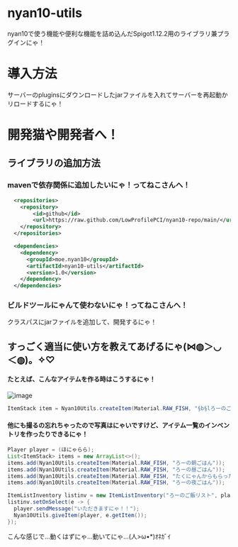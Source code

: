 # nyan10-utils
nyan10で使う機能や便利な機能を詰め込んだSpigot1.12.2用のライブラリ兼プラグインにゃ！
# 導入方法
サーバーのpluginsにダウンロードしたjarファイルを入れてサーバーを再起動かリロードするにゃ！
# 開発猫や開発者へ！
## ライブラリの追加方法
### mavenで依存関係に追加したいにゃ！ってねこさんへ！
```xml
  <repositories>
    <repository>
        <id>github</id>
        <url>https://raw.github.com/LowProfilePCI/nyan10-repo/main/</url>
    </repository>
  </repositories>
```
```xml
  <dependencies>
    <dependency>
      <groupId>moe.nyan10</groupId>
      <artifactId>nyan10-utils</artifactId>
      <version>1.0</version>
    </dependency>
  </dependencies>
```
### ビルドツールにゃんて使わないにゃ！ってねこさんへ！
クラスパスにjarファイルを追加して、開発するにゃ！

## すっごく適当に使い方を教えてあげるにゃ(⋈◍＞◡＜◍)。✧♡
#### たとえば、こんなアイテムを作る時はこうするにゃ！  
![image](https://user-images.githubusercontent.com/87465192/154571536-4aa5cdba-5e4e-4b20-9c83-4a78d34c0ce1.png)
```java
ItemStack item = Nyan10Utils.createItem(Material.RAW_FISH, "§b§lろーのごはん", "明日のお昼ご飯にゃ...", "近くのスーパーで198円だったにゃー!");
```

#### 他にも撮るの忘れちゃったので写真はにゃいですけど、アイテム一覧のインベントリを作ったりできるにゃ！
```java
Player player = (ほにゃらら);
List<ItemStack> items = new ArrayList<>();
items.add(Nyan10Utils.createItem(Material.RAW_FISH, "ろーの朝ごはん"));
items.add(Nyan10Utils.createItem(Material.RAW_FISH, "ろーの昼ごはん"));
items.add(Nyan10Utils.createItem(Material.RAW_FISH, "たくにゃんからもらったおやつ", "ハートの形のチョコにゃ"));
items.add(Nyan10Utils.createItem(Material.RAW_FISH, "ろーの夜ごはん"));

ItemListInventory listinv = new ItemListInventory("ろーのご飯リスト", player, items);
listinv.setOnSelect(e -> {
  player.sendMessage("いただきますにゃ！！");
  Nyan10Utils.giveItem(player, e.getItem());
});
```
こんな感じで...動くはずにゃ...動いてにゃ...(人>ω•*)ｵﾈｶﾞｲ
